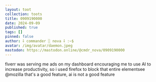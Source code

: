 ```yaml
---
layout: toot
collection: toots
title: 0909190000
date: 2024-09-09
published: true
tags: []
pinned: false
author: ⸸ commander ░ nova ⸸ :~$
avatar: /img/avatar/daemon.jpeg
mastodon: https://mastodon.online/@cmdr_nova/0909190000
---
```


fiverr was serving me ads on my dashboard encouraging me to use AI to increase productivity, so i used firefox to block that entire elementsee @mozilla that's a good feature, ai is not a good feature
